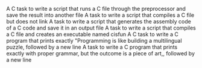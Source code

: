 A C task to write a script that runs a C file through the preprocessor and save the result into another file
A task to write a script that compiles a C file but does not link
A task to write a script that generates the assembly code of a C code and save it in an output file
A task to write a script that compiles a C file and creates an executable named cisfun
A C task to write a C program that prints exactly "Programming is like building a multilingual puzzle, followed by a new line
A task to write a C program that prints exactly with proper grammar, but the outcome is a piece of art,, followed by a new line
